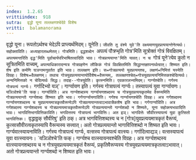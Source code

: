 ```yaml
---
index:  1.2.65
vrittiindex:  918
sutra:  वृद्धो यूना तल्लक्षणश्चेदेवे विशेषः
vritti:  balamanorama 
---
```


वृद्धो यूना। रूपतोऽर्थश्च भेदेऽपि प्राप्त्यर्थमिदम्। यूनेति। `जीवति तु वंश्ये युवे'ति वक्ष्यमाणयुवप्रत्ययान्तेनेत्यर्थः। सहोक्ताविति। अध्याहारलब्धमेतत्। गोत्रमिति। वृद्धशब्देन `अपत्यं पौत्रप्भृति गोत्र'मिति सूत्रोक्तं गोत्रं विवक्षितम्। `अपत्यमन्तरिति वृद्ध'मिति पूर्वाचार्यपरिभाषितत्वादिति भावः। गोत्रप्रत्ययान्त'मिति यावत्। न च `गोत्रं यूने'त्येव कुतो न सूत्रितमिति वाच्यम्, `अपत्याधिकारादन्यत्र गोत्रग्रहणेन लौकिकं गोत्रं विवक्षितमिति सिद्धान्तज्ञापनार्थत्वात्। शिष्यत इति। शेष इति कर्मणि घञन्तमनुवर्तत इति भावः। तल्लक्षण इति। स=गोत्रप्रत्ययो युवप्रत्ययश्च, लक्षणं=निमित्तं यस्येति विग्रहः। विशेषः=वैलक्षणम्। तथाच गोत्रयुवप्रत्ययान्तयोर्विशेषः=वैरूप्यम्, तल्लक्षणश्चेत्=गोत्रयुवप्रत्ययनिमित्तकश्चेदित्यर्थः। अन्यनिमित्तको न चेदित्यर्थः सिद्धः। तदाह--गोत्रयुवेति। कृत्स्नमिति। एवकारलभ्यमिदम्। गार्ग्यश्चेति। गर्गस्य गोत्रपत्यं गार्ग्यः। `गर्गादिभ्यो यञ्'। गार्ग्यायण इति। गर्गस्य गोत्रापत्यं गार्ग्यः। तस्यापत्यं युवा गार्ग्यायणः। `यञिञोश्चे'ति फक्। गार्ग्याविति। अत्र गार्ग्यशब्दस्य गार्ग्यायणशब्दस्य च गोत्रयुवप्रत्ययकृतमेव वैरूप्यमिति गोत्रप्रत्ययान्तो गार्ग्यशब्दः शिष्यत इति भावः। गर्गगार्ग्यायणाविति। गर्गश्च गार्ग्यायणश्चेति विग्रहः। अत्र गर्गशब्दस्य गार्ग्यायणशब्दस्य च युवप्रत्ययमात्रकृतवैरूप्येऽपि गोत्रप्रत्ययान्तत्वाऽभावान्नैकशेष इति भावः। गर्गगार्ग्याविति। अत्र गर्गशब्दस्य गार्ग्यशब्दस्य च गोत्रप्रत्ययमात्रकृतवैरूप्येऽपि गोत्रप्रत्ययान्तो गार्ग्यशब्दो न शिष्यते, यूना सहोक्त्यभावादिति भावः। भागवित्तिभागवित्तिकाविति। भगवित्तस्य गोत्रापत्यं भागवित्तिः। अत इञ्। भागवित्तेः सौवीरस्यापत्यं युवा कुत्सितो भागवित्तिकः। `वृद्धाठ्ठक् सौवीरेषु' इति ठक्। अत्र भागवित्तिशब्दस्य च न [गोत्र]युवप्रत्ययमात्रकृतं वैरूप्यं, कुत्सासौवीरत्वकृतस्यापि वैरूप्यस्य सत्त्वात्। अतो गोत्रप्रत्ययान्तो भागावित्तिशब्दो न शिष्यत इति भावः। गार्ग्यवात्स्यायनाविति। गर्गस्य गोत्रापत्यं गार्ग्यः, वत्सस्य गोत्रापत्यं वात्स्यः। गर्गादित्वाद्यञ्। वत्सस्यापत्यं युवा वात्स्यायनः। `यञिञोश्चे'ति फक्। गार्ग्यश्च वात्स्यायनवश्चेति विग्रहः। अत्र गार्ग्यशब्दस्य वात्स्यायनशब्दस्य च न गोत्रयुवप्रत्ययमात्रकृतं वैरूप्यं, प्रकृतिवैरूप्यस्य गोत्रयुवप्रत्ययमात्रकृतत्वाऽभावात्। अतो गोत्रप्रत्ययान्तो गार्ग्यशब्दो न शिष्यत इति भावः।

